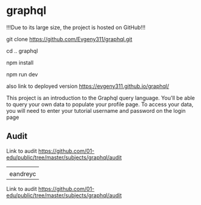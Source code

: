 # graphql

!!!Due to its large size, the project is hosted on GitHub!!!

git clone https://github.com/Evgeny311/graphql.git

cd .. graphql

npm install

npm run dev

also link to deployed version https://evgeny311.github.io/graphql/

This project is an introduction to the Graphql query language.
You'll be able to query your own data to populate your profile page.
To access your data, you will need to enter your tutorial username and password on the login page

## Audit

Link to audit https://github.com/01-edu/public/tree/master/subjects/graphql/audit

<div align="center">
  <table>
    <tbody><tr>
      <td align="center"><a href="https://01.kood.tech/git/eandreyc" rel="nofollow"></a></td>
    </tr>
    <tr>
      <td align="center">eandreyc</td>
    </tr>
  </tbody></table>
</div>


Link to audit https://github.com/01-edu/public/tree/master/subjects/graphql/audit

